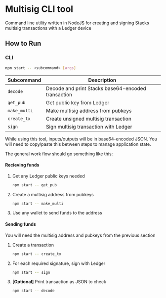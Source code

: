 # Multisig CLI tool

Command line utility written in NodeJS for creating and signing Stacks multisig transactions with a Ledger device

## How to Run

### CLI

```sh
npm start -- <subcommand> [args]
```

| Subcommand       | Description                                                    |
| ---------------- | -------------------------------------------------------------- |
| `decode`         | Decode and print Stacks base64-encoded transaction             |
| `get_pub`        | Get public key from Ledger                                     |
| `make_multi`     | Make multisig address from pubkeys                             |
| `create_tx`      | Create unsigned multisig transaction                           |
| `sign`           | Sign multisig transaction with Ledger                          |

While using this tool, inputs/outputs will be in base64-encoded JSON.
You will need to copy/paste this between steps to manage application state.

The general work flow should go something like this:

#### Recieving funds

1. Get any Ledger public keys needed
   ```sh
   npm start -- get_pub
   ```

2. Create a multisig address from pubkeys
   ```sh
   npm start -- make_multi
   ```

3. Use any wallet to send funds to the address

#### Sending funds

You will need the multisig address and pubkeys from the previous section

1. Create a transaction
   ```sh
   npm start -- create_tx
   ```

2. For each required signature, sign with Ledger
   ```sh
   npm start -- sign
   ```

3. **[Optional]** Print transaction as JSON to check
   ```sh
   npm start -- decode
   ```
